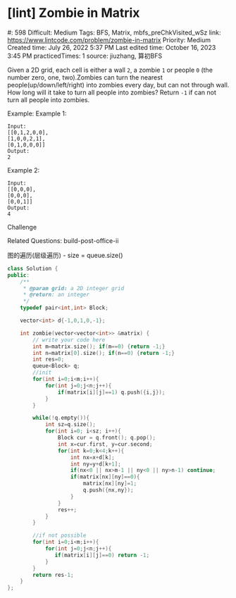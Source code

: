 # [lint] Zombie in Matrix

#: 598
Difficult: Medium
Tags: BFS, Matrix, mbfs_preChkVisited_wSz
link: https://www.lintcode.com/problem/zombie-in-matrix
Priority: Medium
Created time: July 26, 2022 5:37 PM
Last edited time: October 16, 2023 3:45 PM
practicedTimes: 1
source: jiuzhang, 算初BFS

Given a 2D grid, each cell is either a wall `2`, a zombie `1` or people `0` (the number zero, one, two).Zombies can turn the nearest people(up/down/left/right) into zombies every day, but can not through wall. How long will it take to turn all people into zombies? Return `-1` if can not turn all people into zombies.

Example:
Example 1:

```
Input:
[[0,1,2,0,0],
[1,0,0,2,1],
[0,1,0,0,0]]
Output:
2

```

Example 2:

```
Input:
[[0,0,0],
[0,0,0],
[0,0,1]]
Output:
4

```

Challenge

Related Questions:
build-post-office-ii

图的遍历(层级遍历) - size = queue.size()

```cpp
class Solution {
public:
    /**
     * @param grid: a 2D integer grid
     * @return: an integer
     */
    typedef pair<int,int> Block;

    vector<int> d{-1,0,1,0,-1};

    int zombie(vector<vector<int>> &matrix) {
        // write your code here
        int m=matrix.size(); if(m==0) {return -1;}
        int n=matrix[0].size(); if(n==0) {return -1;}
        int res=0;
        queue<Block> q;
        //init
        for(int i=0;i<m;i++){
            for(int j=0;j<n;j++){
                if(matrix[i][j]==1) q.push({i,j});
            }
        }

        while(!q.empty()){
            int sz=q.size();
            for(int i=0; i<sz; i++){
                Block cur = q.front(); q.pop();
                int x=cur.first, y=cur.second;
                for(int k=0;k<4;k++){
                    int nx=x+d[k];
                    int ny=y+d[k+1];
                    if(nx<0 || nx>m-1 || ny<0 || ny>n-1) continue;
                    if(matrix[nx][ny]==0){
                        matrix[nx][ny]=1;
                        q.push({nx,ny});
                    }
                }
                res++;
            }
        }

        //if not possible
        for(int i=0;i<m;i++){
            for(int j=0;j<n;j++){
               if(matrix[i][j]==0) return -1;
            }
        }
        return res-1;
    }
};
```